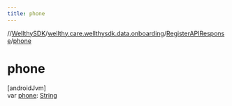 ```yaml
---
title: phone
---
```

//[WellthySDK](../../../index.html)/[wellthy.care.wellthysdk.data.onboarding](../index.html)/[RegisterAPIResponse](index.html)/[phone](phone.html)



# phone



[androidJvm]\
var [phone](phone.html): [String](https://kotlinlang.org/api/latest/jvm/stdlib/kotlin/-string/index.html)





